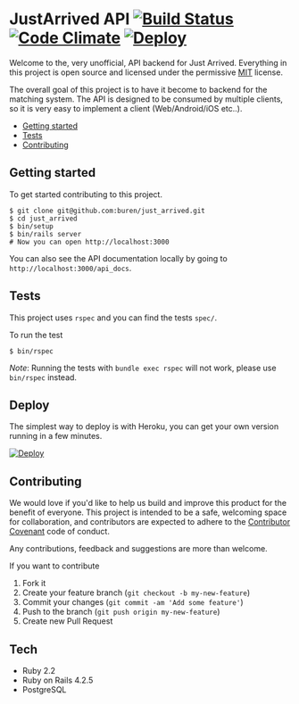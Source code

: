 # JustArrived API [![Build Status](https://travis-ci.org/buren/just_arrived.svg?branch=master)](https://travis-ci.org/buren/just_arrived) [![Code Climate](https://codeclimate.com/github/buren/just_arrived/badges/gpa.svg)](https://codeclimate.com/github/buren/just_arrived) [![Deploy](https://www.herokucdn.com/deploy/button.svg)](https://heroku.com/deploy?template=https://github.com/buren/just_arrived)

Welcome to the, very unofficial, API backend for Just Arrived. Everything in this
project is open source and licensed under the permissive [MIT](LICENSE.txt) license.

The overall goal of this project is to have it become to backend for the matching
system. The API is designed to be consumed by multiple clients, so it is very
easy to implement a client (Web/Android/iOS etc..).

* [Getting started](#getting-started)
* [Tests](#tests)
* [Contributing](#contributing)

## Getting started

To get started contributing to this project.

```
$ git clone git@github.com:buren/just_arrived.git
$ cd just_arrived
$ bin/setup
$ bin/rails server
# Now you can open http://localhost:3000
```

You can also see the API documentation locally by going to `http://localhost:3000/api_docs`.

## Tests

This project uses `rspec` and you can find the tests `spec/`.

To run the test

```
$ bin/rspec
```

_Note_: Running the tests with `bundle exec rspec` will not work, please use `bin/rspec` instead.

## Deploy

The simplest way to deploy is with Heroku, you can get your own version running in a few minutes.

[![Deploy](https://www.herokucdn.com/deploy/button.svg)](https://heroku.com/deploy?template=https://github.com/buren/just_arrived)

## Contributing

We would love if you'd like to help us build and improve this product for the
benefit of everyone. This project is intended to be a safe, welcoming space for collaboration, and contributors are expected to adhere to the [Contributor Covenant](http://contributor-covenant.org/) code of conduct.

Any contributions, feedback and suggestions are more than welcome.

If you want to contribute

1. Fork it
2. Create your feature branch (`git checkout -b my-new-feature`)
3. Commit your changes (`git commit -am 'Add some feature'`)
4. Push to the branch (`git push origin my-new-feature`)
5. Create new Pull Request

## Tech

* Ruby 2.2
* Ruby on Rails 4.2.5
* PostgreSQL
